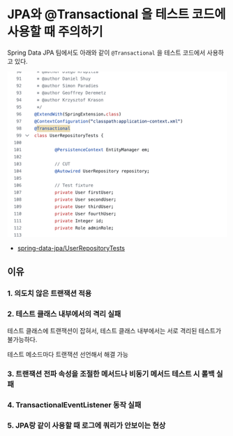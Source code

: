 # JPA와 @Transactional 을 테스트 코드에 사용할 때 주의하기


[](https://www.facebook.com/tobyilee/posts/pfbid037KmQz4TbwBfgkAXc8JjMjipMesF9iuTTWvMtUKirr3742cGfvVrq4Aft33CGmLWSl)

Spring Data JPA 팀에서도 아래와 같이 `@Transactional` 을 테스트 코드에서 사용하고 있다.  

![spring-team](./images/spring-team.png)

- [spring-data-jpa/UserRepositoryTests](https://github.com/spring-projects/spring-data-jpa/blob/main/spring-data-jpa/src/test/java/org/springframework/data/jpa/repository/UserRepositoryTests.java)


## 이유

### 1. 의도치 않은 트랜잭션 적용

### 2. 테스트 클래스 내부에서의 격리 실패

테스트 클래스에 트랜잭션이 잡혀서, 
테스트 클래스 내부에서는 서로 격리된 테스트가 불가능하다.

테스트 메소드마다 트랜잭션 선언해서 해결 가능
### 3. 트랜잭션 전파 속성을 조절한 메서드나 비동기 메서드 테스트 시 롤백 실패

### 4. TransactionalEventListener 동작 실패

### 5. JPA랑 같이 사용할 때 로그에 쿼리가 안보이는 현상